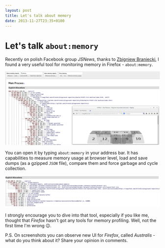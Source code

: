 ```yaml
---
layout: post
title: Let's talk about memory
date: 2013-11-27T23:35+0100
---
```


# Let's talk `about:memory`

Recently on polish Facebook group *JSNews*, thanks to [Zbigniew Braniecki](https://twitter.com/zbraniecki), I found a very useful tool for monitoring memory in Firefox - `about:memory`.

![Overview for about:memory](/assets/AboutMemoryOverview.png)

You can open it by typing `about:memory` in your address bar. It has capabilities to measure memory usage at browser level, load and save dumps (as a gzipped *`JSON`* file), compare them and force garbage and cycle collection.

![Difference for two memory dumps](/assets/AboutMemoryDiff.png)

I strongly encourage you to dive into that tool, especially if you like me, thought that *Firefox* hasn't got any tools for memory profiling. Well, not the first time I'm wrong :wink:.

P.S. On screenshots you can observe new UI for *Firefox*, called *Australis* - what do you think about it? Share your opinion in comments.

